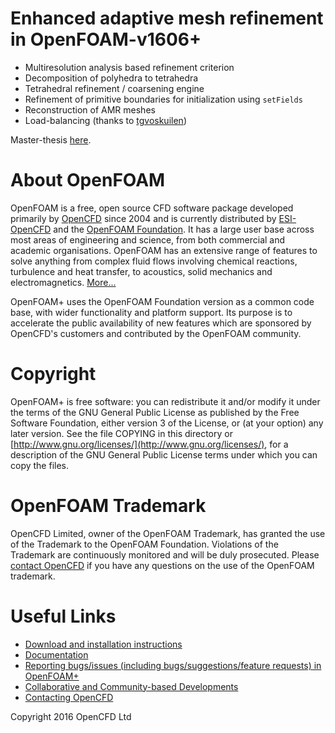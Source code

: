 # Enhanced adaptive mesh refinement in OpenFOAM-v1606+
- Multiresolution analysis based refinement criterion
- Decomposition of polyhedra to tetrahedra
- Tetrahedral refinement / coarsening engine
- Refinement of primitive boundaries for initialization using `setFields`
- Reconstruction of AMR meshes
- Load-balancing (thanks to [tgvoskuilen](https://github.com/tgvoskuilen/meshBalancing))

Master-thesis [here](https://www5.in.tum.de/pub/Joshi2016_Thesis.pdf).

# About OpenFOAM
OpenFOAM is a free, open source CFD software package developed primarily by [OpenCFD](http://www.openfoam.com) since 2004 and is currently distributed by [ESI-OpenCFD](http://www.openfoam.com) and the [OpenFOAM Foundation](http://openfoam.org). It has a large user base across most areas of engineering and science, from both commercial and academic organisations. OpenFOAM has an extensive range of features to solve anything from complex fluid flows involving chemical reactions, turbulence and heat transfer, to acoustics, solid mechanics and electromagnetics.  [More...](http://www.openfoam.com/documentation)

OpenFOAM+ uses the OpenFOAM Foundation version as a common code base, with wider functionality and platform support. Its purpose is to accelerate the public availability of new features which are sponsored by OpenCFD's customers and contributed by the OpenFOAM community.


# Copyright
OpenFOAM+ is free software: you can redistribute it and/or modify it under the terms of the GNU General Public License as published by the Free Software Foundation, either version 3 of the License, or (at your option) any later version.  See the file COPYING in this directory or [http://www.gnu.org/licenses/](http://www.gnu.org/licenses/), for a description of the GNU General Public License terms under which you can copy the files.


# OpenFOAM Trademark
OpenCFD Limited, owner of the OpenFOAM Trademark, has granted the use of the Trademark to the OpenFOAM Foundation.  Violations of the Trademark are continuously monitored and will be duly prosecuted. Please [contact OpenCFD](http://www.openfoam.com/contact) if you have any questions on the use of the OpenFOAM trademark.


# Useful Links
- [Download and installation instructions](http://www.openfoam.com/releases)
- [Documentation](http://www.openfoam.com/documentation)
- [Reporting bugs/issues (including bugs/suggestions/feature requests) in OpenFOAM+](http://www.openfoam.com/code/bug-reporting.php)
- [Collaborative and Community-based Developments](http://www.openfoam.com/services/community-projects.php)
- [Contacting OpenCFD](http://www.openfoam.com/contact)

Copyright 2016 OpenCFD Ltd
